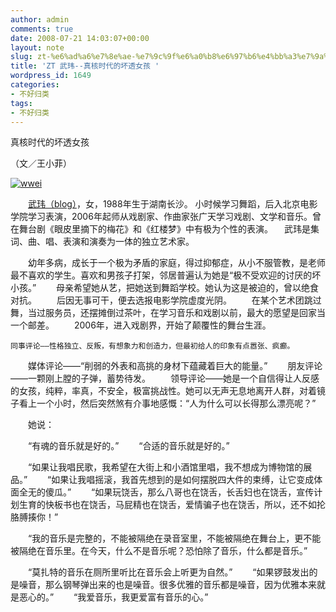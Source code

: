 ```yaml
---
author: admin
comments: true
date: 2008-07-21 14:03:07+00:00
layout: note
slug: zt-%e6%ad%a6%e7%8e%ae-%e7%9c%9f%e6%a0%b8%e6%97%b6%e4%bb%a3%e7%9a%84%e5%9d%8f%e9%80%8f%e5%a5%b3%e5%ad%a9
title: 'ZT 武玮--真核时代的坏透女孩 '
wordpress_id: 1649
categories:
- 不好归类
tags:
- 不好归类
---
```


真核时代的坏透女孩 

（文／王小菲）

[![wwei](http://pic.yupoo.com/ctb.my/905945e80cad/medium.jpg)](http://www.yupoo.com/photos/view?id=ff8080811b27849e011b45ec95be0adf)

　　[武玮（blog）](http://blog.sina.com.cn/shinitain)，女，1988年生于湖南长沙。
    小时候学习舞蹈，后入北京电影学院学习表演，2006年起师从戏剧家、作曲家张广天学习戏剧、文学和音乐。曾在舞台剧《眼皮里摘下的梅花》和《红楼梦》中有极为个性的表演。
  　武玮是集词、曲、唱、表演和演奏为一体的独立艺术家。

　　幼年多病，成长于一个极为矛盾的家庭，得过抑郁症，从小不服管教，是老师最不喜欢的学生。喜欢和男孩子打架，邻居普遍认为她是“极不受欢迎的讨厌的坏小孩。”
　　母亲希望她从艺，把她送到舞蹈学校。她认为这是被迫的，曾以绝食对抗。
　　后因无事可干，便去选报电影学院虚度光阴。
　　在某个艺术团跳过舞，当过服务员，还摆摊倒过茶叶，在学习音乐和戏剧以前，最大的愿望是回家当一个邮差。
　　2006年，进入戏剧界，开始了颠覆性的舞台生涯。

    同事评论——性格独立、反叛，有想象力和创造力，但最初给人的印象有点嚣张、疯癫。
　　媒体评论——“削弱的外表和高挑的身材下蕴藏着巨大的能量。”
　　朋友评论——一颗刚上膛的子弹，蓄势待发。
　　领导评论——她是一个自信得让人反感的女孩，纯粹，率真，不安全，极富挑战性。她可以无声无息地离开人群，对着镜子看上一个小时，然后突然煞有介事地感慨：“人为什么可以长得那么漂亮呢？”

　　她说：

　　“有魂的音乐就是好的。”
　　“合适的音乐就是好的。”

　　“如果让我唱民歌，我希望在大街上和小酒馆里唱，我不想成为博物馆的展品。”
　　“如果让我唱摇滚，我首先想到的是如何摆脱四大件的束缚，让它变成体面全无的傻瓜。”
　　“如果玩饶舌，那么八哥也在饶舌，长舌妇也在饶舌，宣传计划生育的快板书也在饶舌，马屁精也在饶舌，爱情骗子也在饶舌，所以，还不如抡胳膊揍你！”

　　“我的音乐是完整的，不能被隔绝在录音室里，不能被隔绝在舞台上，更不能被隔绝在音乐里。在今天，什么不是音乐呢？恐怕除了音乐，什么都是音乐。”

　　“莫扎特的音乐在厕所里听比在音乐会上听更为自然。”
　　“如果锣鼓发出的是噪音，那么钢琴弹出来的也是噪音。很多优雅的音乐都是噪音，因为优雅本来就是恶心的。”
　　“我爱音乐，我更爱富有音乐的心。”
